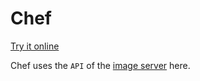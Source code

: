 # Chef

[Try it online](https://chef.libremesh.org/)

Chef uses the `API` of the [image server](https://github.com/aparcar/attendedsysupgrade-server) here.

